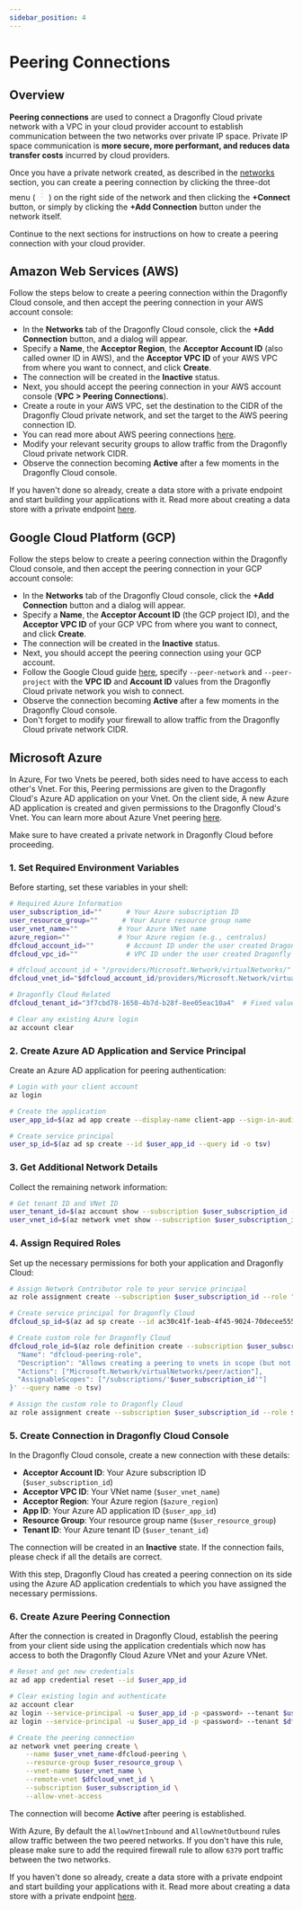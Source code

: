 ```yaml
---
sidebar_position: 4
---
```


# Peering Connections

## Overview

**Peering connections** are used to connect a Dragonfly Cloud private network with a VPC in your
cloud provider account to establish communication between the two networks over private IP space.
Private IP space communication is **more secure, more performant,
and reduces data transfer costs** incurred by cloud providers.

Once you have a private network created, as described in the [networks](./networks) section,
you can create a peering connection by clicking the three-dot
menu (<svg xmlns="http://www.w3.org/2000/svg" height="24px" viewBox="0 -960 960 960" width="24px" fill="#e8eaed"><path d="M480-160q-33 0-56.5-23.5T400-240q0-33 23.5-56.5T480-320q33 0 56.5 23.5T560-240q0 33-23.5 56.5T480-160Zm0-240q-33 0-56.5-23.5T400-480q0-33 23.5-56.5T480-560q33 0 56.5 23.5T560-480q0 33-23.5 56.5T480-400Zm0-240q-33 0-56.5-23.5T400-720q0-33 23.5-56.5T480-800q33 0 56.5 23.5T560-720q0 33-23.5 56.5T480-640Z"/></svg>)
on the right side of the network and then clicking the **+Connect** button,
or simply by clicking the **+Add Connection** button under the network itself.

Continue to the next sections for instructions on how to create a peering connection with your cloud provider.

## Amazon Web Services (AWS)

Follow the steps below to create a peering connection within the Dragonfly Cloud console,
and then accept the peering connection in your AWS account console:

- In the **Networks** tab of the Dragonfly Cloud console, click the **+Add Connection** button,
  and a dialog will appear.
- Specify a **Name**, the **Acceptor Region**, the **Acceptor Account ID** (also called owner ID in AWS),
  and the **Acceptor VPC ID** of your AWS VPC from where you want to connect, and click **Create**.
- The connection will be created in the **Inactive** status.
- Next, you should accept the peering connection in your AWS account console (**VPC > Peering Connections**).
- Create a route in your AWS VPC, set the destination to the CIDR of the Dragonfly Cloud private network,
  and set the target to the AWS peering connection ID.
- You can read more about AWS peering
  connections [here](https://docs.aws.amazon.com/vpc/latest/peering/create-vpc-peering-connection.html).
- Modify your relevant security groups to allow traffic from the Dragonfly Cloud private network CIDR.
- Observe the connection becoming **Active** after a few moments in the Dragonfly Cloud console.

If you haven't done so already, create a data store with a private endpoint and start building your applications with
it. Read more about creating a data store with a private endpoint [here](./datastores#private-endpoint).

## Google Cloud Platform (GCP)

Follow the steps below to create a peering connection within the Dragonfly Cloud console,
and then accept the peering connection in your GCP account console:

- In the **Networks** tab of the Dragonfly Cloud console, click the **+Add Connection** button
  and a dialog will appear.
- Specify a **Name**, the **Acceptor Account ID** (the GCP project ID),
  and the **Acceptor VPC ID** of your GCP VPC from where you want to connect, and click **Create**.
- The connection will be created in the **Inactive** status.
- Next, you should accept the peering connection using your GCP account.
- Follow the Google Cloud guide [here](https://cloud.google.com/sdk/gcloud/reference/compute/networks/peerings/create),
  specify `--peer-network` and `--peer-project` with the **VPC ID** and **Account ID** values from the Dragonfly Cloud
  private network you wish to connect.
- Observe the connection becoming **Active** after a few moments in the Dragonfly Cloud console.
- Don't forget to modify your firewall to allow traffic from the Dragonfly Cloud private network CIDR.

## Microsoft Azure

In Azure, For two Vnets be peered, both sides need to have access to each other's Vnet. For this, Peering permissions are given to the Dragonfly Cloud's Azure AD application on your Vnet. On the client side, A new Azure AD application is created and given permissions to the Dragonfly Cloud's Vnet. You can learn more about Azure Vnet peering [here](https://docs.microsoft.com/en-us/azure/virtual-network/virtual-network-peering-overview).

Make sure to have created a private network in Dragonfly Cloud before proceeding.

### 1. Set Required Environment Variables

Before starting, set these variables in your shell:

```bash
# Required Azure Information
user_subscription_id=""      # Your Azure subscription ID
user_resource_group=""      # Your Azure resource group name
user_vnet_name=""          # Your Azure VNet name
azure_region=""            # Your Azure region (e.g., centralus)
dfcloud_account_id=""        # Account ID under the user created Dragonfly Cloud network
dfcloud_vpc_id=""            # VPC ID under the user created Dragonfly Cloud network

# dfcloud_account_id + "/providers/Microsoft.Network/virtualNetworks/" + dfcloud_vpc_id
dfcloud_vnet_id="$dfcloud_account_id/providers/Microsoft.Network/virtualNetworks/$dfcloud_vpc_id"

# Dragonfly Cloud Related
dfcloud_tenant_id="3f7cbd78-1650-4b7d-b28f-8ee05eac10a4"  # Fixed value

# Clear any existing Azure login
az account clear
```

### 2. Create Azure AD Application and Service Principal

Create an Azure AD application for peering authentication:

```bash
# Login with your client account
az login

# Create the application
user_app_id=$(az ad app create --display-name client-app --sign-in-audience AzureADMultipleOrgs --key-type Password --query appId -o tsv)

# Create service principal
user_sp_id=$(az ad sp create --id $user_app_id --query id -o tsv)
```

### 3. Get Additional Network Details

Collect the remaining network information:

```bash
# Get tenant ID and VNet ID
user_tenant_id=$(az account show --subscription $user_subscription_id --query tenantId -o tsv)
user_vnet_id=$(az network vnet show --subscription $user_subscription_id --name $user_vnet_name --resource-group $user_resource_group --query id -o tsv)
```

### 4. Assign Required Roles

Set up the necessary permissions for both your application and Dragonfly Cloud:

```bash
# Assign Network Contributor role to your service principal
az role assignment create --subscription $user_subscription_id --role "Network Contributor" --assignee-object-id $user_sp_id --scope $user_vnet_id

# Create service principal for Dragonfly Cloud
dfcloud_sp_id=$(az ad sp create --id ac30c41f-1eab-4f45-9024-70decee5559d --query id -o tsv)

# Create custom role for Dragonfly Cloud
dfcloud_role_id=$(az role definition create --subscription $user_subscription_id --role-definition '{
  "Name": "dfcloud-peering-role",
  "Description": "Allows creating a peering to vnets in scope (but not from)",
  "Actions": ["Microsoft.Network/virtualNetworks/peer/action"],
  "AssignableScopes": ["/subscriptions/'$user_subscription_id'"]
}' --query name -o tsv)

# Assign the custom role to Dragonfly Cloud
az role assignment create --subscription $user_subscription_id --role $dfcloud_role_id --assignee-object-id $dfcloud_sp_id --scope $user_vnet_id
```

### 5. Create Connection in Dragonfly Cloud Console

In the Dragonfly Cloud console, create a new connection with these details:

- **Acceptor Account ID**: Your Azure subscription ID (`$user_subscription_id`)
- **Acceptor VPC ID**: Your VNet name (`$user_vnet_name`)
- **Acceptor Region**: Your Azure region (`$azure_region`)
- **App ID**: Your Azure AD application ID (`$user_app_id`)
- **Resource Group**: Your resource group name (`$user_resource_group`)
- **Tenant ID**: Your Azure tenant ID (`$user_tenant_id`)

The connection will be created in an **Inactive** state. If the connection fails, please check if all the details are correct.

With this step, Dragonfly Cloud has created a peering connection on its side using the Azure AD application credentials to which you have assigned the necessary permissions.

### 6. Create Azure Peering Connection

After the connection is created in Dragonfly Cloud, establish the peering from your client side using the application credentials which now
has access to both the Dragonfly Cloud Azure VNet and your Azure VNet.

```bash
# Reset and get new credentials
az ad app credential reset --id $user_app_id

# Clear existing login and authenticate
az account clear
az login --service-principal -u $user_app_id -p <password> --tenant $user_tenant_id
az login --service-principal -u $user_app_id -p <password> --tenant $dfcloud_tenant_id

# Create the peering connection
az network vnet peering create \
    --name $user_vnet_name-dfcloud-peering \
    --resource-group $user_resource_group \
    --vnet-name $user_vnet_name \
    --remote-vnet $dfcloud_vnet_id \
    --subscription $user_subscription_id \
    --allow-vnet-access
```

The connection will become **Active** after peering is established.

With Azure, By default the `AllowVnetInbound` and `AllowVnetOutbound` rules allow traffic between the two peered networks. If you don't have this rule, please make sure to
add the required firewall rule to allow `6379` port traffic between the two networks.


If you haven't done so already, create a data store with a private endpoint and start building your applications with
it. Read more about creating a data store with a private endpoint [here](./datastores#private-endpoint).
